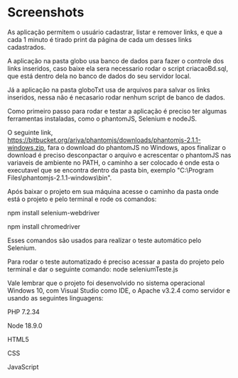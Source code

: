 # Screenshots

As aplicação permitem o usuário cadastrar, listar e remover links, e que a cada 1 minuto é tirado print da página de cada um desses links cadastrados.

A aplicação na pasta globo usa banco de dados para fazer o controle dos links inseridos, caso baixe ela sera necessario rodar o script criacaoBd.sql, que está dentro dela no banco de dados do seu servidor local. 

Já a aplicação na pasta globoTxt usa de arquivos para salvar os links inseridos, nessa não é necasario rodar nenhum script de banco de dados.

Como primeiro passo para rodar e testar a aplicação é preciso ter algumas ferramentas instaladas, como o phantomJS,  Selenium e nodeJS.

O seguinte link, https://bitbucket.org/ariya/phantomjs/downloads/phantomjs-2.1.1-windows.zip, fara o download do phantomJS no Windows, apos finalizar o download é preciso desconpactar o arquivo e acrescentar o phantomJS nas variaveis de ambiente no PATH, o caminho a ser colocado é onde esta o executavel que se encontra dentro da pasta bin, exemplo "C:\Program Files\phantomjs-2.1.1-windows\bin".

Após baixar o projeto em sua máquina acesse o caminho da pasta onde está o projeto e pelo terminal e rode os comandos:

npm install selenium-webdriver

npm install chromedriver

Esses comandos são usados para realizar o teste automático pelo Selenium.


Para rodar o teste automatizado é preciso acessar a pasta do projeto pelo terminal e dar o seguinte comando: node seleniumTeste.js

Vale lembrar que o projeto foi desenvolvido no sistema operacional Windows 10, com Visual Studio como IDE, o Apache v3.2.4  como servidor e usando as seguintes linguagens:

PHP 7.2.34

Node 18.9.0

HTML5

CSS

JavaScript
